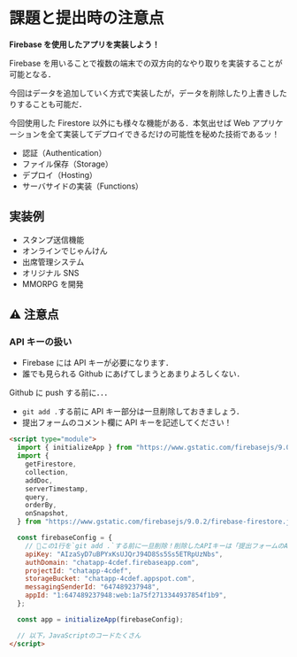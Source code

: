 # 課題と提出時の注意点

**Firebase を使用したアプリを実装しよう！**

Firebase を用いることで複数の端末での双方向的なやり取りを実装することが可能となる．

今回はデータを追加していく方式で実装したが，データを削除したり上書きしたりすることも可能だ．

今回使用した Firestore 以外にも様々な機能がある．本気出せば Web アプリケーションを全て実装してデプロイできるだけの可能性を秘めた技術であるッ！

- 認証（Authentication）
- ファイル保存（Storage）
- デプロイ（Hosting）
- サーバサイドの実装（Functions）

## 実装例

- スタンプ送信機能
- オンラインでじゃんけん
- 出席管理システム
- オリジナル SNS
- MMORPG を開発

## ⚠️ 注意点

### API キーの扱い

- Firebase には API キーが必要になります．
- 誰でも見られる Github にあげてしまうとあまりよろしくない．

Github に push する前に．．．

- `git add .`する前に API キー部分は一旦削除しておきましょう．
- 提出フォームのコメント欄に API キーを記述してください！

```html
<script type="module">
  import { initializeApp } from "https://www.gstatic.com/firebasejs/9.0.2/firebase-app.js";
  import {
    getFirestore,
    collection,
    addDoc,
    serverTimestamp,
    query,
    orderBy,
    onSnapshot,
  } from "https://www.gstatic.com/firebasejs/9.0.2/firebase-firestore.js";

  const firebaseConfig = {
    // 🔽この1行を`git add .`する前に一旦削除！削除したAPIキーは「提出フォームのAPIkey欄」に記述！
    apiKey: "AIzaSyD7uBPYxKsUJQrJ94D8Ss5Ss5ETRpUzNbs",
    authDomain: "chatapp-4cdef.firebaseapp.com",
    projectId: "chatapp-4cdef",
    storageBucket: "chatapp-4cdef.appspot.com",
    messagingSenderId: "647489237948",
    appId: "1:647489237948:web:1a75f2713344937854f1b9",
  };

  const app = initializeApp(firebaseConfig);

  // 以下，JavaScriptのコードたくさん
</script>
```
